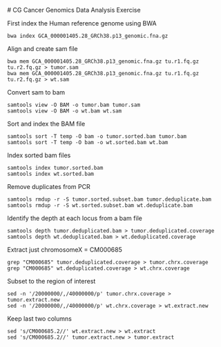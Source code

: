 \# CG
Cancer Genomics Data Analysis Exercise

First index the Human reference genome using BWA

```console
bwa index GCA_000001405.28_GRCh38.p13_genomic.fna.gz
```
Align and create sam file
```console
bwa mem GCA_000001405.28_GRCh38.p13_genomic.fna.gz tu.r1.fq.gz tu.r2.fq.gz > tumor.sam
bwa mem GCA_000001405.28_GRCh38.p13_genomic.fna.gz tu.r1.fq.gz tu.r2.fq.gz > wt.sam
```
Convert sam to bam
```console
samtools view -O BAM -o tumor.bam tumor.sam
samtools view -O BAM -o wt.bam wt.sam
```
Sort and index the BAM file
```console
samtools sort -T temp -O bam -o tumor.sorted.bam tumor.bam
samtools sort -T temp -O bam -o wt.sorted.bam wt.bam
```
Index sorted bam files
```console
samtools index tumor.sorted.bam
samtools index wt.sorted.bam
```
Remove duplicates from PCR
```console
samtools rmdup -r -S tumor.sorted.subset.bam tumor.deduplicate.bam
samtools rmdup -r -S wt.sorted.subset.bam wt.deduplicate.bam
```
Identify the depth at each locus from a bam file
```console
samtools depth tumor.deduplicated.bam > tumor.deduplicated.coverage
samtools depth wt.deduplicated.bam > wt.deduplicated.coverage
```
Extract just chromosomeX = CM000685
```console
grep "CM000685" tumor.deduplicated.coverage > tumor.chrx.coverage
grep "CM000685" wt.deduplicated.coverage > wt.chrx.coverage
```

Subset to the region of interest
```console
sed -n '/20000000/,/40000000/p' tumor.chrx.coverage > tumor.extract.new
sed -n '/20000000/,/40000000/p' wt.chrx.coverage > wt.extract.new
```
Keep last two columns
```console
sed 's/CM000685.2//' wt.extract.new > wt.extract
sed 's/CM000685.2//' tumor.extract.new > tumor.extract







